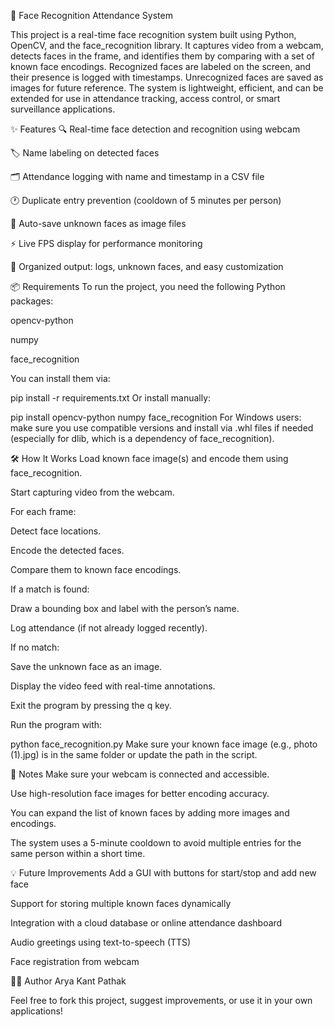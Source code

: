 🧠 Face Recognition Attendance System

This project is a real-time face recognition system built using Python, OpenCV, and the face_recognition library. It captures video from a webcam, detects faces in the frame, and identifies them by comparing with a set of known face encodings. Recognized faces are labeled on the screen, and their presence is logged with timestamps. Unrecognized faces are saved as images for future reference. The system is lightweight, efficient, and can be extended for use in attendance tracking, access control, or smart surveillance applications.

✨ Features
🔍 Real-time face detection and recognition using webcam

🏷️ Name labeling on detected faces

🗂️ Attendance logging with name and timestamp in a CSV file

🕐 Duplicate entry prevention (cooldown of 5 minutes per person)

📸 Auto-save unknown faces as image files

⚡ Live FPS display for performance monitoring

📁 Organized output: logs, unknown faces, and easy customization

📦 Requirements
To run the project, you need the following Python packages:

opencv-python

numpy

face_recognition

You can install them via:

pip install -r requirements.txt
Or install manually:

pip install opencv-python numpy face_recognition
For Windows users: make sure you use compatible versions and install via .whl files if needed (especially for dlib, which is a dependency of face_recognition).

🛠️ How It Works
Load known face image(s) and encode them using face_recognition.

Start capturing video from the webcam.

For each frame:

Detect face locations.

Encode the detected faces.

Compare them to known face encodings.

If a match is found:

Draw a bounding box and label with the person’s name.

Log attendance (if not already logged recently).

If no match:

Save the unknown face as an image.

Display the video feed with real-time annotations.

Exit the program by pressing the q key.

Run the program with:

python face_recognition.py
Make sure your known face image (e.g., photo (1).jpg) is in the same folder or update the path in the script.

📌 Notes
Make sure your webcam is connected and accessible.

Use high-resolution face images for better encoding accuracy.

You can expand the list of known faces by adding more images and encodings.

The system uses a 5-minute cooldown to avoid multiple entries for the same person within a short time.

💡 Future Improvements
Add a GUI with buttons for start/stop and add new face

Support for storing multiple known faces dynamically

Integration with a cloud database or online attendance dashboard

Audio greetings using text-to-speech (TTS)

Face registration from webcam

🙋‍♂️ Author
Arya Kant Pathak

Feel free to fork this project, suggest improvements, or use it in your own applications!
